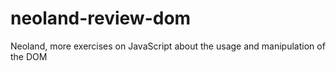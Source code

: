 # neoland-review-dom
Neoland, more exercises on JavaScript about the usage and manipulation of the DOM
